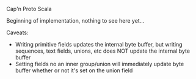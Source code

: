 Cap'n Proto Scala

Beginning of implementation, nothing to see here yet...

Caveats:

* Writing primitive fields updates the internal byte buffer, but writing sequences, text fields, unions, etc does NOT update the internal byte buffer
* Setting fields no an inner group/union will immediately update byte buffer whether or not it's set on the union field